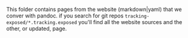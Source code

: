 This folder contains pages from the website (markdown|yaml) that we conver with pandoc.
if you search for git repos `tracking-exposed/*.tracking.exposed` you'll find all the website sources and the other, or updated, page.
